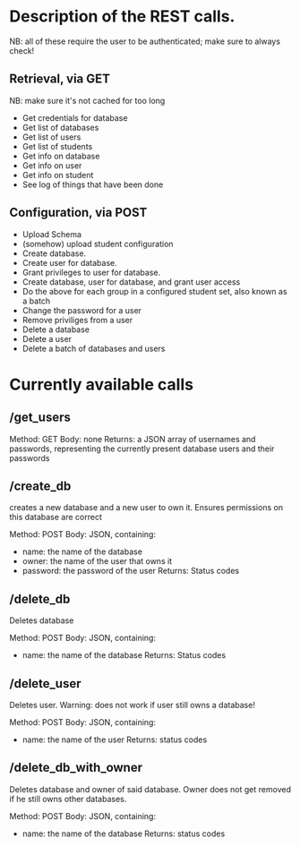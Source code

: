 # Description of the REST calls.

NB: all of these require the user to be authenticated; make sure to always check!

## Retrieval, via GET

NB: make sure it's not cached for too long

- Get credentials for database 
- Get list of databases
- Get list of users
- Get list of students
- Get info on database
- Get info on user
- Get info on student
- See log of things that have been done

## Configuration, via POST

- Upload Schema 
- (somehow) upload student configuration
- Create database.
- Create user for database.
- Grant privileges to user for database.
- Create database, user for database, and grant user access
- Do the above for each group in a configured student set, also known as a batch
- Change the password for a user
- Remove priviliges from a user
- Delete a database
- Delete a user
- Delete a batch of databases and users

# Currently available calls

## /get_users

Method: GET
Body: none
Returns: a JSON array of usernames and passwords, representing the currently present database users and their passwords

## /create_db

creates a new database and a new user to own it. 
Ensures permissions on this database are correct

Method: POST
Body: JSON, containing:
- name: the name of the database
- owner: the name of the user that owns it
- password: the password of the user
Returns: Status codes

## /delete_db

Deletes database

Method: POST
Body: JSON, containing:
- name: the name of the database
Returns: Status codes

## /delete_user

Deletes user. Warning: does not work if user still owns a database!

Method: POST
Body: JSON, containing:
- name: the name of the user
Returns: status codes

## /delete_db_with_owner

Deletes database and owner of said database. Owner does not get removed if he still owns other databases.

Method: POST
Body: JSON, containing: 
- name: the name of the database
Returns: status codes
